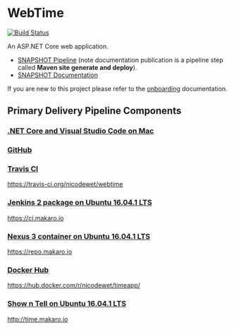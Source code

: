 # WebTime

[![Build Status](https://travis-ci.org/nicodewet/webtime.png?branch=master)](https://travis-ci.org/nicodewet/webtime)

An ASP.NET Core web application.

* [SNAPSHOT Pipeline](https://ci.makaro.io/job/dotnet-webtime-SNAPSHOT-pipeline/) (note documentation publication is a pipeline step called **Maven site generate and deploy**). 
* [SNAPSHOT Documentation](https://repo.makaro.io/repository/site/io.makaro-webtime-0.0.1-SNAPSHOT/)

If you are new to this project please refer to the [onboarding](https://repo.makaro.io/repository/site/io.makaro-webtime-0.0.1-SNAPSHOT/onboarding.html) documentation.

## Primary Delivery Pipeline Components

### [.NET Core and Visual Studio Code on Mac](https://code.visualstudio.com/docs/runtimes/dotnet)
### [GitHub](https://github.com/nicodewet/webtime)
### [Travis CI](https://travis-ci.org/nicodewet/webtime)
https://travis-ci.org/nicodewet/webtime
### [Jenkins 2 package on Ubuntu 16.04.1 LTS](https://ci.makaro.io)
https://ci.makaro.io
### [Nexus 3 container on Ubuntu 16.04.1 LTS](https://repo.makaro.io)
https://repo.makaro.io
### [Docker Hub](https://hub.docker.com/r/nicodewet/timeapp/)
https://hub.docker.com/r/nicodewet/timeapp/
### [Show n Tell on Ubuntu 16.04.1 LTS](http://time.makaro.io)
http://time.makaro.io